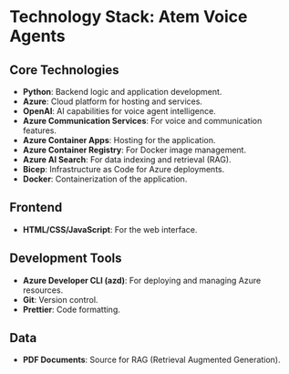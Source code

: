 # Technology Stack: Atem Voice Agents

## Core Technologies
- **Python**: Backend logic and application development.
- **Azure**: Cloud platform for hosting and services.
- **OpenAI**: AI capabilities for voice agent intelligence.
- **Azure Communication Services**: For voice and communication features.
- **Azure Container Apps**: Hosting for the application.
- **Azure Container Registry**: For Docker image management.
- **Azure AI Search**: For data indexing and retrieval (RAG).
- **Bicep**: Infrastructure as Code for Azure deployments.
- **Docker**: Containerization of the application.

## Frontend
- **HTML/CSS/JavaScript**: For the web interface.

## Development Tools
- **Azure Developer CLI (azd)**: For deploying and managing Azure resources.
- **Git**: Version control.
- **Prettier**: Code formatting.

## Data
- **PDF Documents**: Source for RAG (Retrieval Augmented Generation).
